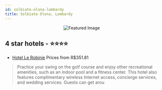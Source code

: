 ```yaml
---
id: solbiate-olona-lombardy
title: Solbiate Olona, Lombardy
---
```


<center><img src="https://i.travelapi.com/hotels/4000000/3440000/3433900/3433832/115c2c48_z.jpg" alt="Featured Image" /></center>


##  4 star hotels - ⭐️⭐️⭐️⭐️

-    [Hotel Le Robinie](https://us.hurb.com/br/hotels/solbiate-olona/hotel-le-robinie-JNP-JP758389?cmp=18055) Prices from R$351.81
   > Practice your swing on the golf course and enjoy other recreational amenities, such as an indoor pool and a fitness center. This hotel also features complimentary wireless Internet access, concierge services, and wedding services. Guests can get arou
